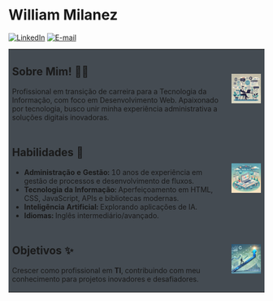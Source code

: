 # William Milanez

[![LinkedIn](https://img.shields.io/badge/-LinkedIn-1DB954?style=flat-square&logo=linkedin&logoColor=white&link=https://www.linkedin.com/in/williammilanez/)](https://www.linkedin.com/in/williammilanez/)
[![E-mail](https://img.shields.io/badge/-E--mail-1DB954?style=flat-square&logo=microsoft-outlook&logoColor=white&link=mailto:william.milanez@outlook.com)](mailto:william.milanez@outlook.com)

<table style="background-color: #444b52">
<tr>
<td>

## Sobre Mim! 👨‍💻
Profissional em transição de carreira para a Tecnologia da Informação, com foco em Desenvolvimento Web. Apaixonado por tecnologia, busco unir minha experiência administrativa a soluções digitais inovadoras.

</td>
<td>

<img src="https://github.com/williammilanez/williammilanez/raw/main/images/about me.webp" alt="Sobre Mim" width="300">

</td>
</tr>

<tr>
<td>

## Habilidades 🚀
- **Administração e Gestão:** 10 anos de experiência em gestão de processos e desenvolvimento de fluxos.
- **Tecnologia da Informação:** Aperfeiçoamento em HTML, CSS, JavaScript, APIs e bibliotecas modernas.
- **Inteligência Artificial:** Explorando aplicações de IA.
- **Idiomas:** Inglês intermediário/avançado.

</td>
<td>

<img src="https://github.com/williammilanez/williammilanez/raw/main/images/skills.webp" alt="Habilidades" width="300">

</td>
</tr>

<tr>
<td>

## Objetivos ✨
Crescer como profissional em **TI**, contribuindo com meu conhecimento para projetos inovadores e desafiadores.

</td>
<td>

<img src="https://github.com/williammilanez/williammilanez/raw/main/images/objectives.webp" alt="Objetivos" width="300">

</td>
</tr>
</table>

